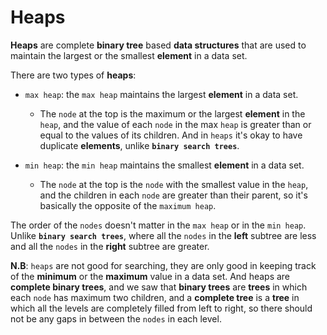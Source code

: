 # Heaps
**Heaps** are complete **binary tree** based **data structures** that are used to maintain the largest or the smallest **element** in a data set.

There are two types of **heaps**:
* `max heap`: the `max heap` maintains the largest **element** in a data set.
    * The `node` at the top is the maximum or the largest **element** in the `heap`, and the value of each `node` in the max `heap` is greater than or equal to the values of its children. And in `heaps` it's okay to have duplicate **elements**, unlike **`binary search trees`**.



* `min heap`: the `min heap` maintains the smallest **element** in a data set.
    * The `node` at the top is the `node` with the smallest value in the `heap`, and the children in each `node` are greater than their parent, so it's basically the opposite of the `maximum heap`.



The order of the `nodes` doesn't matter in the `max heap` or in the `min heap`. Unlike **`binary search trees`**, where all the `nodes` in the **left** subtree are less and all the `nodes` in the **right** subtree are greater.

**N.B**: `heaps` are not good for searching, they are only good in keeping track of the **minimum** or the **maximum** value in a data set. And heaps are **complete binary trees**, and we saw that **binary trees** are **trees** in which each `node` has maximum two children, and a **complete tree** is a **tree** in which all the levels are completely filled from left to right, so there should not be any gaps in between the `nodes` in each level.


